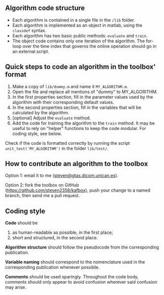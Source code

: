 Algorithm code structure
------------------------
- Each algorithm is contained in a single file in the `/lib` folder. 
- Each algorithm is implemented as an object in matlab, using the `classdef` syntax.
- Each algorithm has two basic public methods: `evaluate` and `train`.
- The object code contains only one iteration of the algorithm. The for-loop over the time index that governs the online operation should go in an external script.


Quick steps to code an algorithm in the toolbox' format
-------------------------------------------------------
1. Make a copy of `lib/dummy.m` and name it `MY_ALGORITHM.m`.
2. Open the file and replace all mentions of "dummy" to MY_ALGORITHM.
3. In the first properties section, fill in the parameter values used by the algorithm with their corresponding default values.
4. In the second properties section, fill in the variables that will be calculated by the algorithm.
5. [optional] Adjust the `evaluate` method.
6. Add the code for training the algorithm to the `train` method. It may be useful to rely on "helper" functions to keep the code modular. For coding style, see below.

Check if the code is formatted correctly by running the script `unit_test('MY_ALGORITHM')` in the folder `lib/test/`.


How to contribute an algorithm to the toolbox
---------------------------------------------
Option 1: email it to me (steven@gtas.dicom.unican.es).

Option 2: fork the toolbox on GitHub (https://github.com/steven2358/kafbox), push your change to a named branch, then send me a pull request.


Coding style
------------
**Code** should be
1. as human-readable as possible, in the first place;
2. short and structured, in the second place.

**Algorithm structure** should follow the pseudocode from the corresponding publication.

**Variable naming** should correspond to the nomenclature used in the corresponding publication whenever possible.

**Comments** should be used sparingly. Throughout the code body, comments should only appear to avoid confusion wherever said confusion may arise.
